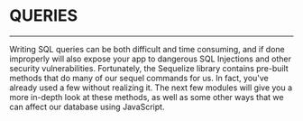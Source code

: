 # QUERIES
---

Writing SQL queries can be both difficult and time consuming, and if done improperly will also expose your app to dangerous SQL Injections and other security vulnerabilities. Fortunately, the Sequelize library contains pre-built methods that do many of our sequel commands for us. In fact, you've already used a few without realizing it. The next few modules will give you a more in-depth look at these methods, as well as some other ways that we can affect our database using JavaScript.